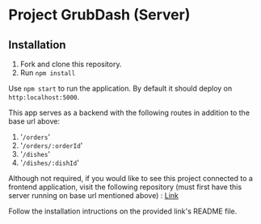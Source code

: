 # Project GrubDash (Server)
## Installation
1. Fork and clone this repository.
2. Run `npm install`

Use `npm start` to run the application. By default it should deploy on `http:localhost:5000`. 

This app serves as a backend with the following routes in addition to the base url above:
1. '`/orders`'
1. '`/orders/:orderId`'
1. '`/dishes`'
1. '`/dishes/:dishId`'

Although not required, if you would like to see this project connected to a frontend application, visit the following repository (must first have this server running on base url mentioned above) :
[Link](https://github.com/lsan31296/starter-grub-dash-front-end.git)

Follow the installation intructions on the provided link's README file.